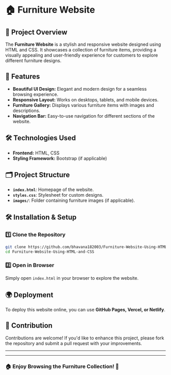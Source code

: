 # 🏠 Furniture Website

## 📌 Project Overview
The **Furniture Website** is a stylish and responsive website designed using HTML and CSS. It showcases a collection of furniture items, providing a visually appealing and user-friendly experience for customers to explore different furniture designs.

## 🚀 Features
- **Beautiful UI Design:** Elegant and modern design for a seamless browsing experience.
- **Responsive Layout:** Works on desktops, tablets, and mobile devices.
- **Furniture Gallery:** Displays various furniture items with images and descriptions.
- **Navigation Bar:** Easy-to-use navigation for different sections of the website.

## 🛠️ Technologies Used
- **Frontend:** HTML, CSS
- **Styling Framework:** Bootstrap (if applicable)

## 🗂️ Project Structure
- **`index.html`**: Homepage of the website.
- **`styles.css`**: Stylesheet for custom designs.
- **`images/`**: Folder containing furniture images (if applicable).

## 🛠️ Installation & Setup
### 1️⃣ Clone the Repository
```sh
git clone https://github.com/bhavana182003/Furniture-Website-Using-HTML-and-CSS.git
cd Furniture-Website-Using-HTML-and-CSS
```
### 2️⃣ Open in Browser
Simply open `index.html` in your browser to explore the website.

## 🌍 Deployment
To deploy this website online, you can use **GitHub Pages, Vercel, or Netlify**.

## 🤝 Contribution
Contributions are welcome! If you'd like to enhance this project, please fork the repository and submit a pull request with your improvements.

---


---
### 🏠 Enjoy Browsing the Furniture Collection! 🚀

